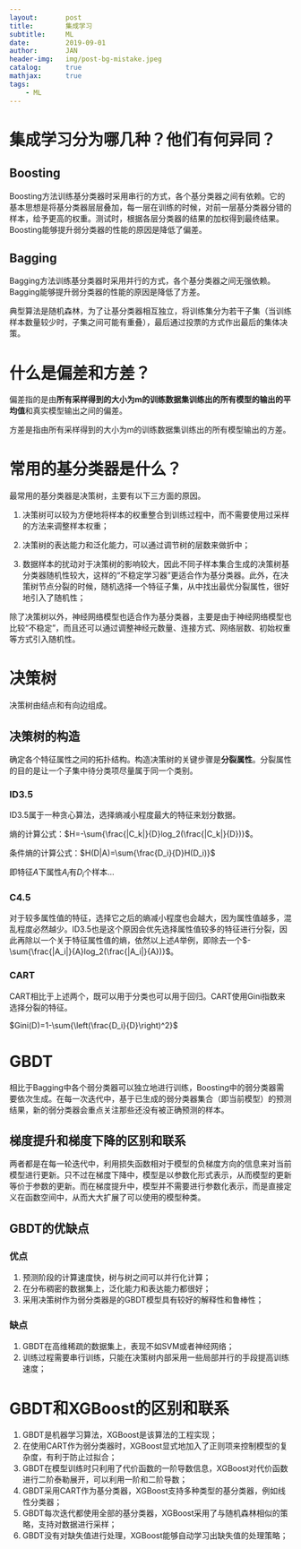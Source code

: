 ```yaml
---
layout:       post
title:        集成学习
subtitle:     ML
date:         2019-09-01
author:       JAN
header-img:   img/post-bg-mistake.jpeg
catalog:      true
mathjax:	  true
tags:
    - ML
---
```


# 集成学习分为哪几种？他们有何异同？

## Boosting

Boosting方法训练基分类器时采用串行的方式，各个基分类器之间有依赖。它的基本思想是将基分类器层层叠加，每一层在训练的时候，对前一层基分类器分错的样本，给予更高的权重。测试时，根据各层分类器的结果的加权得到最终结果。Boosting能够提升弱分类器的性能的原因是降低了偏差。

## Bagging

Bagging方法训练基分类器时采用并行的方式，各个基分类器之间无强依赖。Bagging能够提升弱分类器的性能的原因是降低了方差。

典型算法是随机森林，为了让基分类器相互独立，将训练集分为若干子集（当训练样本数量较少时，子集之间可能有重叠），最后通过投票的方式作出最后的集体决策。

# 什么是偏差和方差？

偏差指的是由**所有采样得到的大小为m的训练数据集训练出的所有模型的输出的平均值**和真实模型输出之间的偏差。

方差是指由所有采样得到的大小为m的训练数据集训练出的所有模型输出的方差。

# 常用的基分类器是什么？

最常用的基分类器是决策树，主要有以下三方面的原因。

1. 决策树可以较为方便地将样本的权重整合到训练过程中，而不需要使用过采样的方法来调整样本权重；

2. 决策树的表达能力和泛化能力，可以通过调节树的层数来做折中；

3. 数据样本的扰动对于决策树的影响较大，因此不同子样本集合生成的决策树基分类器随机性较大，这样的“不稳定学习器”更适合作为基分类器。此外，在决策树节点分裂的时候，随机选择一个特征子集，从中找出最优分裂属性，很好地引入了随机性；

除了决策树以外，神经网络模型也适合作为基分类器，主要是由于神经网络模型也比较“不稳定”，而且还可以通过调整神经元数量、连接方式、网络层数、初始权重等方式引入随机性。

# 决策树

决策树由结点和有向边组成。

## 决策树的构造

确定各个特征属性之间的拓扑结构。构造决策树的关键步骤是**分裂属性**。分裂属性的目的是让一个子集中待分类项尽量属于同一个类别。

### ID3.5

ID3.5属于一种贪心算法，选择熵减小程度最大的特征来划分数据。

熵的计算公式：$H=-\sum{\frac{|C_k|}{D}log_2(\frac{|C_k|}{D})}$。

条件熵的计算公式：$H(D|A)=\sum{\frac{D_i}{D}H(D_i)}$

即特征$A$下属性$A_i$有$D_i$个样本...

### C4.5

对于较多属性值的特征，选择它之后的熵减小程度也会越大，因为属性值越多，混乱程度必然越少。ID3.5也是这个原因会优先选择属性值较多的特征进行分裂，因此再除以一个关于特征属性值的熵，依然以上述$A$举例，即除去一个$-\sum{\frac{|A_i|}{A}log_2(\frac{|A_i|}{A})}$。

### CART

CART相比于上述两个，既可以用于分类也可以用于回归。CART使用Gini指数来选择分裂的特征。

$Gini(D)=1-\sum{\left(\frac{D_i}{D}\right)^2}$

# GBDT

相比于Bagging中各个弱分类器可以独立地进行训练，Boosting中的弱分类器需要依次生成。在每一次迭代中，基于已生成的弱分类器集合（即当前模型）的预测结果，新的弱分类器会重点关注那些还没有被正确预测的样本。

## 梯度提升和梯度下降的区别和联系

两者都是在每一轮迭代中，利用损失函数相对于模型的负梯度方向的信息来对当前模型进行更新。只不过在梯度下降中，模型是以参数化形式表示，从而模型的更新等价于参数的更新。而在梯度提升中，模型并不需要进行参数化表示，而是直接定义在函数空间中，从而大大扩展了可以使用的模型种类。

## GBDT的优缺点

### 优点

1. 预测阶段的计算速度快，树与树之间可以并行化计算；
2. 在分布稠密的数据集上，泛化能力和表达能力都很好；
3. 采用决策树作为弱分类器是的GBDT模型具有较好的解释性和鲁棒性；

### 缺点

1. GBDT在高维稀疏的数据集上，表现不如SVM或者神经网络；
2. 训练过程需要串行训练，只能在决策树内部采用一些局部并行的手段提高训练速度；

# GBDT和XGBoost的区别和联系

1. GBDT是机器学习算法，XGBoost是该算法的工程实现；
2. 在使用CART作为弱分类器时，XGBoost显式地加入了正则项来控制模型的复杂度，有利于防止过拟合；
3. GBDT在模型训练时只利用了代价函数的一阶导数信息，XGBoost对代价函数进行二阶泰勒展开，可以利用一阶和二阶导数；
4. GBDT采用CART作为基分类器，XGBoost支持多种类型的基分类器，例如线性分类器；
5. GBDT每次迭代都使用全部的基分类器，XGBoost采用了与随机森林相似的策略，支持对数据进行采样；
6. GBDT没有对缺失值进行处理，XGBoost能够自动学习出缺失值的处理策略；

